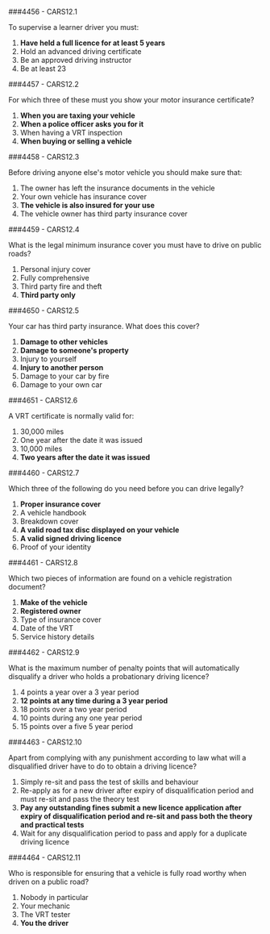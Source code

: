 ###4456 - CARS12.1

To supervise a learner driver you must:

1. **Have held a full licence for at least 5 years**
2. Hold an advanced driving certificate
3. Be an approved driving instructor
4. Be at least 23


###4457 - CARS12.2

For which three of these must you show your motor insurance certificate?

1. **When you are taxing your vehicle**
2. **When a police officer asks you for it**
3. When having a VRT inspection
4. **When buying or selling a vehicle**


###4458 - CARS12.3

Before driving anyone else's motor vehicle you should make sure that:

1. The owner has left the insurance documents in the vehicle
2. Your own vehicle has insurance cover
3. **The vehicle is also insured for your use**
4. The vehicle owner has third party insurance cover


###4459 - CARS12.4

What is the legal minimum insurance cover you must have to drive on public roads?

1. Personal injury cover
2. Fully comprehensive
3. Third party fire and theft
4. **Third party only**


###4650 - CARS12.5

Your car has third party insurance. What does this cover?

1. **Damage to other vehicles**
2. **Damage to someone's property**
3. Injury to yourself
4. **Injury to another person**
5. Damage to your car by fire
6. Damage to your own car


###4651 - CARS12.6

A VRT certificate is normally valid for:

1. 30,000 miles
2. One year after the date it was issued
3. 10,000 miles
4. **Two years after the date it was issued**


###4460 - CARS12.7

Which three of the following do you need before you can drive legally?

1. **Proper insurance cover**
2. A vehicle handbook
3. Breakdown cover
4. **A valid road tax disc displayed on your vehicle**
5. **A valid signed driving licence**
6. Proof of your identity


###4461 - CARS12.8

Which two pieces of information are found on a vehicle registration document?

1. **Make of the vehicle**
2. **Registered owner**
3. Type of insurance cover
4. Date of the VRT
5. Service history details


###4462 - CARS12.9

What is the maximum number of penalty points that will automatically disqualify a driver who holds a probationary driving licence?

1. 4 points a year over a 3 year period
2. **12 points at any time during a 3 year period**
3. 18 points over a two year period
4. 10 points during any one year period
5. 15 points over a five 5 year period


###4463 - CARS12.10

Apart from complying with any punishment according to law what will a disqualified driver have to do to obtain a driving licence?

1. Simply re-sit and pass the test of skills and behaviour
2. Re-apply as for a new driver after expiry of disqualification period and must re-sit and pass the theory test
3. **Pay any outstanding fines submit a new licence application after expiry of disqualification period and re-sit and pass both the theory and practical tests**
4. Wait for any disqualification period to pass and apply for a duplicate driving licence


###4464 - CARS12.11

Who is responsible for ensuring that a vehicle is fully road worthy when driven on a public road?

1. Nobody in particular
2. Your mechanic
3. The VRT tester
4. **You the driver**
